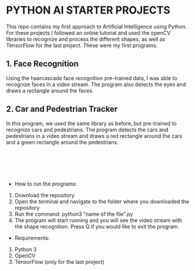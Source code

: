 # PYTHON AI STARTER PROJECTS

This repo contains my first approach to Artificial Intelligence using Python. For these projects I followed an online tutorial and used the openCV libraries
to recognize and process the different shapes, as well as TensorFlow for the last project. These were my first programs:

## 1. Face Recognition
Using the haarcascade face recognition pre-trained data, I was able to recognize faces in a video stream. The program also detects the eyes and draws a rectangle around the faces. 

## 2. Car and Pedestrian Tracker
In this program, we used the same library as before, but pre-trained to recognize cars and pedestrians. The program detects the cars and pedestrians in a video stream and draws a red rectangle around the cars and a green rectangle around the pedestrians.

<br />
<br />
<br />
<br />

* How to run the programs:
1. Download the repository
2. Open the terminal and navigate to the folder where you downloaded the repository
3. Run the command: python3 "name of the file".py
4. The program will start running and you will see the video stream with the shape recognition. Press Q if you would like to exit the program.

* Requirements:
1. Python 3
2. OpenCV
3. TensorFlow (only for the last project)
